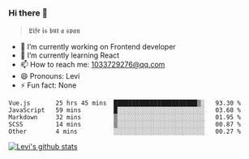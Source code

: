 ### Hi there 👋

> 𝕷𝖎𝖋𝖊 𝖎𝖘 𝖇𝖚𝖙 𝖆 𝖘𝖕𝖆𝖓

- 🔭 I’m currently working on Frontend developer
- 🌱 I’m currently learning React
- 📫 How to reach me: 1033729276@qq.com
- 😄 Pronouns: Levi
- ⚡ Fun fact: None


<!--START_SECTION:waka-->
```text
Vue.js       25 hrs 45 mins  ███████████████████████▒░   93.30 % 
JavaScript   59 mins         █░░░░░░░░░░░░░░░░░░░░░░░░   03.60 % 
Markdown     32 mins         ▒░░░░░░░░░░░░░░░░░░░░░░░░   01.95 % 
SCSS         14 mins         ▒░░░░░░░░░░░░░░░░░░░░░░░░   00.87 % 
Other        4 mins          ░░░░░░░░░░░░░░░░░░░░░░░░░   00.27 % 
```
<!--END_SECTION:waka-->


[![Levi's github stats](https://github-readme-stats.vercel.app/api?username=chaossssss)](https://github.com/anuraghazra/github-readme-stats)